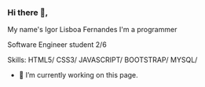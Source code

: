 ### Hi there 👋, 
My name's Igor Lisboa Fernandes
I'm a programmer

Software Engineer student 2/6


Skills: HTML5/ CSS3/ JAVASCRIPT/ BOOTSTRAP/  MYSQL/ 

- 🔭 I’m currently working on this page. 
